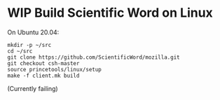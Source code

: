 # WIP Build Scientific Word on Linux

On Ubuntu 20.04:

```
mkdir -p ~/src
cd ~/src
git clone https://github.com/ScientificWord/mozilla.git
git checkout csh-master
source princetools/linux/setup
make -f client.mk build
```

(Currently failing)
